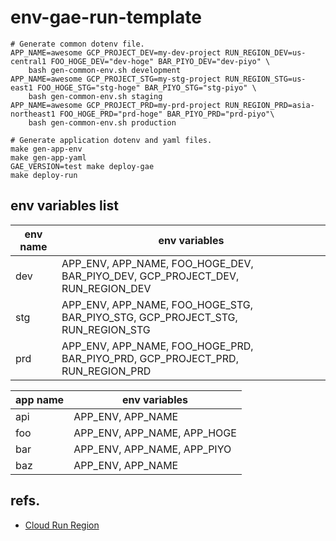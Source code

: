 # env-gae-run-template


    # Generate common dotenv file.
    APP_NAME=awesome GCP_PROJECT_DEV=my-dev-project RUN_REGION_DEV=us-central1 FOO_HOGE_DEV="dev-hoge" BAR_PIYO_DEV="dev-piyo" \
        bash gen-common-env.sh development
    APP_NAME=awesome GCP_PROJECT_STG=my-stg-project RUN_REGION_STG=us-east1 FOO_HOGE_STG="stg-hoge" BAR_PIYO_STG="stg-piyo" \
        bash gen-common-env.sh staging
    APP_NAME=awesome GCP_PROJECT_PRD=my-prd-project RUN_REGION_PRD=asia-northeast1 FOO_HOGE_PRD="prd-hoge" BAR_PIYO_PRD="prd-piyo"\
        bash gen-common-env.sh production

    # Generate application dotenv and yaml files.
    make gen-app-env
    make gen-app-yaml
    GAE_VERSION=test make deploy-gae
    make deploy-run


## env variables list

| env name | env variables                                                                  |
|----------|--------------------------------------------------------------------------------|
| dev      | APP_ENV, APP_NAME, FOO_HOGE_DEV, BAR_PIYO_DEV, GCP_PROJECT_DEV, RUN_REGION_DEV |
| stg      | APP_ENV, APP_NAME, FOO_HOGE_STG, BAR_PIYO_STG, GCP_PROJECT_STG, RUN_REGION_STG |
| prd      | APP_ENV, APP_NAME, FOO_HOGE_PRD, BAR_PIYO_PRD, GCP_PROJECT_PRD, RUN_REGION_PRD |

| app name | env variables               |
|----------|-----------------------------|
| api      | APP_ENV, APP_NAME           |
| foo      | APP_ENV, APP_NAME, APP_HOGE |
| bar      | APP_ENV, APP_NAME, APP_PIYO |
| baz      | APP_ENV, APP_NAME           |

## refs.

* [Cloud Run Region](https://cloud.google.com/run/docs/locations?hl=en)